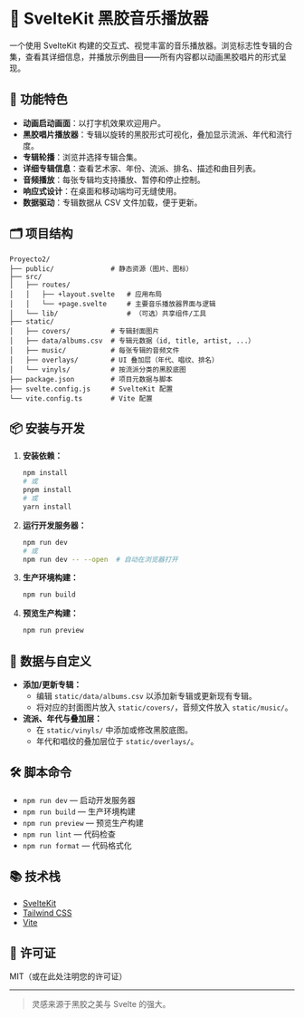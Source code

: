 # 🎵 SvelteKit 黑胶音乐播放器

一个使用 SvelteKit 构建的交互式、视觉丰富的音乐播放器。浏览标志性专辑的合集，查看其详细信息，并播放示例曲目——所有内容都以动画黑胶唱片的形式呈现。

## 🚀 功能特色

- **动画启动画面**：以打字机效果欢迎用户。
- **黑胶唱片播放器**：专辑以旋转的黑胶形式可视化，叠加显示流派、年代和流行度。
- **专辑轮播**：浏览并选择专辑合集。
- **详细专辑信息**：查看艺术家、年份、流派、排名、描述和曲目列表。
- **音频播放**：每张专辑均支持播放、暂停和停止控制。
- **响应式设计**：在桌面和移动端均可无缝使用。
- **数据驱动**：专辑数据从 CSV 文件加载，便于更新。

## 🗂️ 项目结构

```
Proyecto2/
├── public/              # 静态资源（图片、图标）
├── src/
│   ├── routes/
│   │   ├── +layout.svelte   # 应用布局
│   │   └── +page.svelte     # 主要音乐播放器界面与逻辑
│   └── lib/                 # （可选）共享组件/工具
├── static/
│   ├── covers/          # 专辑封面图片
│   ├── data/albums.csv  # 专辑元数据（id, title, artist, ...）
│   ├── music/           # 每张专辑的音频文件
│   ├── overlays/        # UI 叠加层（年代、唱纹、排名）
│   └── vinyls/          # 按流派分类的黑胶底图
├── package.json         # 项目元数据与脚本
├── svelte.config.js     # SvelteKit 配置
└── vite.config.ts       # Vite 配置
```

## 📦 安装与开发

1. **安装依赖：**
   ```bash
   npm install
   # 或
   pnpm install
   # 或
   yarn install
   ```

2. **运行开发服务器：**
   ```bash
   npm run dev
   # 或
   npm run dev -- --open  # 自动在浏览器打开
   ```

3. **生产环境构建：**
   ```bash
   npm run build
   ```

4. **预览生产构建：**
   ```bash
   npm run preview
   ```

## 📝 数据与自定义

- **添加/更新专辑：**
  - 编辑 `static/data/albums.csv` 以添加新专辑或更新现有专辑。
  - 将对应的封面图片放入 `static/covers/`，音频文件放入 `static/music/`。
- **流派、年代与叠加层：**
  - 在 `static/vinyls/` 中添加或修改黑胶底图。
  - 年代和唱纹的叠加层位于 `static/overlays/`。

## 🛠️ 脚本命令

- `npm run dev` — 启动开发服务器
- `npm run build` — 生产环境构建
- `npm run preview` — 预览生产构建
- `npm run lint` — 代码检查
- `npm run format` — 代码格式化

## 📚 技术栈

- [SvelteKit](https://kit.svelte.dev/)
- [Tailwind CSS](https://tailwindcss.com/)
- [Vite](https://vitejs.dev/)

## 📄 许可证

MIT（或在此处注明您的许可证）

---

> 灵感来源于黑胶之美与 Svelte 的强大。